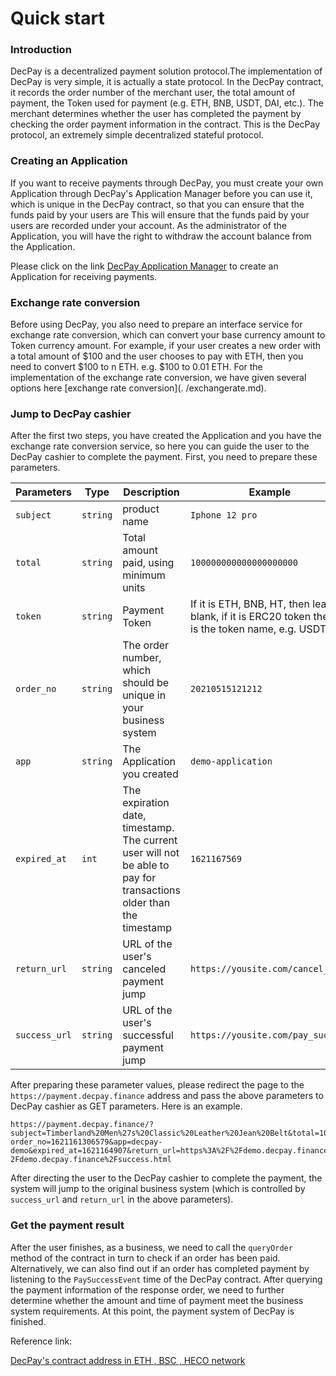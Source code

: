 

# Quick start

### Introduction

DecPay is a decentralized payment solution protocol.The implementation of DecPay is very simple, it is actually a state protocol. In the DecPay contract, it records the order number of the merchant user, the total amount of payment, the Token used for payment (e.g. ETH, BNB, USDT, DAI, etc.). The merchant determines whether the user has completed the payment by checking the order payment information in the contract. This is the DecPay protocol, an extremely simple decentralized stateful protocol.


### Creating an Application 

If you want to receive payments through DecPay, you must create your own Application through DecPay's Application Manager before you can use it, which is unique in the DecPay contract, so that you can ensure that the funds paid by your users are This will ensure that the funds paid by your users are recorded under your account. As the administrator of the Application, you will have the right to withdraw the account balance from the Application.

Please click on the link [DecPay Application Manager](https://app.decpay.finance) to create an Application for receiving payments.

### Exchange rate conversion

Before using DecPay, you also need to prepare an interface service for exchange rate conversion, which can convert your base currency amount to Token currency amount. For example, if your user creates a new order with a total amount of $100 and the user chooses to pay with ETH, then you need to convert $100 to n ETH. e.g. $100 to 0.01 ETH. For the implementation of the exchange rate conversion, we have given several options here [exchange rate conversion](. /exchangerate.md).


### Jump to DecPay cashier

After the first two steps, you have created the Application and you have the exchange rate conversion service, so here you can guide the user to the DecPay cashier to complete the payment. First, you need to prepare these parameters.

| Parameters | Type | Description | Example |
| --- | --- | --- | --- |
| `subject` | `string` | product name | `Iphone 12 pro` |
| `total` | `string` | Total amount paid, using minimum units | `100000000000000000000` |
| `token` | `string` | Payment Token | If it is ETH, BNB, HT, then leave it blank, if it is ERC20 token then it is the token name, e.g. USDT. | order_no
| `order_no` | `string` | The order number, which should be unique in your business system | `20210515121212` |
| `app` | `string` | The Application you created | `demo-application` |
| `expired_at` | `int` | The expiration date, timestamp. The current user will not be able to pay for transactions older than the timestamp | `1621167569` |
| `return_url` | `string` | URL of the user's canceled payment jump | `https://yousite.com/cancel_pay` |
| `success_url` | `string` | URL of the user's successful payment jump | `https://yousite.com/pay_success` |

After preparing these parameter values, please redirect the page to the `https://payment.decpay.finance` address and pass the above parameters to DecPay cashier as GET parameters. Here is an example.

```
https://payment.decpay.finance/?subject=Timberland%20Men%27s%20Classic%20Leather%20Jean%20Belt&total=10000000000000000&token=& order_no=1621161306579&app=decpay-demo&expired_at=1621164907&return_url=https%3A%2F%2Fdemo.decpay.finance&success_url=https%3A%2F%2F 2Fdemo.decpay.finance%2Fsuccess.html
```

After directing the user to the DecPay cashier to complete the payment, the system will jump to the original business system (which is controlled by `success_url` and `return_url` in the above parameters).

### Get the payment result

After the user finishes, as a business, we need to call the `queryOrder` method of the contract in turn to check if an order has been paid. Alternatively, we can also find out if an order has completed payment by listening to the `PaySuccessEvent` time of the DecPay contract. After querying the payment information of the response order, we need to further determine whether the amount and time of payment meet the business system requirements. At this point, the payment system of DecPay is finished.

Reference link:

[DecPay's contract address in ETH , BSC , HECO network](../networks/)